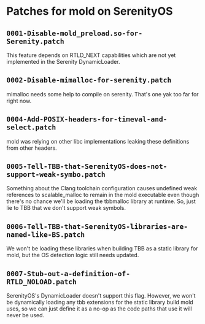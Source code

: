 # Patches for mold on SerenityOS

## `0001-Disable-mold_preload.so-for-Serenity.patch`
This feature depends on RTLD_NEXT capabilities which are not yet
implemented in the Serenity DynamicLoader.

## `0002-Disable-mimalloc-for-serenity.patch`
mimalloc needs some help to compile on serenity. That's one yak too
far for right now.

## `0004-Add-POSIX-headers-for-timeval-and-select.patch`
mold was relying on other libc implementations leaking these definitions
from other headers.

## `0005-Tell-TBB-that-SerenityOS-does-not-support-weak-symbo.patch`
Something about the Clang toolchain configuration causes undefined weak
references to scalable_malloc to remain in the mold executable even
though there's no chance we'll be loading the tbbmalloc library at
runtime. So, just lie to TBB that we don't support weak symbols.

## `0006-Tell-TBB-that-SerenityOS-libraries-are-named-like-BS.patch`
We won't be loading these libraries when building TBB as a static
library for mold, but the OS detection logic still needs updated.

## `0007-Stub-out-a-definition-of-RTLD_NOLOAD.patch`
SerenityOS's DynamicLoader doesn't support this flag. However, we won't
be dynamically loading any tbb extensions for the static library build
mold uses, so we can just define it as a no-op as the code paths that
use it will never be used.
